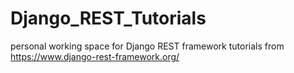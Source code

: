# Django_REST_Tutorials
personal working space for Django REST framework tutorials from https://www.django-rest-framework.org/
